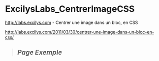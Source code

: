 
ExcilysLabs_CentrerImageCSS
===========================

<http://labs.excilys.com> - Centrer une image dans un bloc, en CSS

<http://labs.excilys.com/2011/03/30/centrer-une-image-dans-un-bloc-en-css/>

> ## *Page Exemple*
